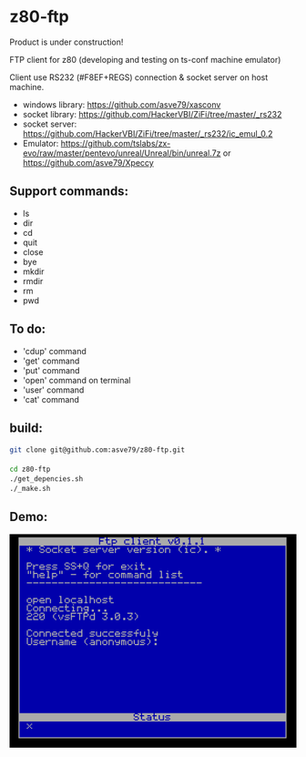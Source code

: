 # z80-ftp

Product is under construction!

FTP client for z80 (developing and testing on ts-conf machine emulator)

Client use RS232 (#F8EF+REGS) connection & socket server on host machine.

* windows library: https://github.com/asve79/xasconv
* socket library: https://github.com/HackerVBI/ZiFi/tree/master/_rs232
* socket server: https://github.com/HackerVBI/ZiFi/tree/master/_rs232/ic_emul_0.2
* Emulator: https://github.com/tslabs/zx-evo/raw/master/pentevo/unreal/Unreal/bin/unreal.7z or https://github.com/asve79/Xpeccy

## Support commands:
* ls
* dir
* cd
* quit
* close
* bye
* mkdir <directory>
* rmdir <directory>
* rm <filename>
* pwd

## To do:
* 'cdup' command
* 'get' command
* 'put' command
* 'open' command on terminal
* 'user' command
* 'cat' command

## build:
```bash
git clone git@github.com:asve79/z80-ftp.git

cd z80-ftp
./get_depencies.sh
./_make.sh
```
## Demo:
![Demo](https://github.com/asve79/z80-ftp/blob/master/demo/ftp-client-demo.gif)
